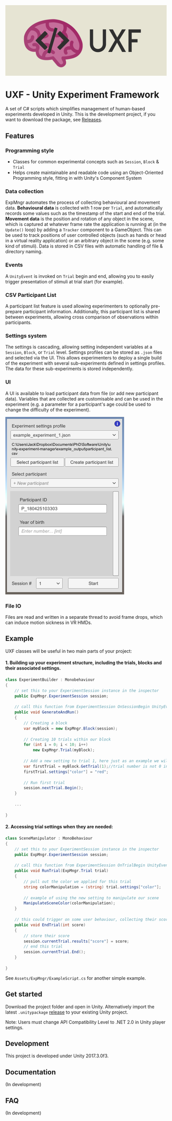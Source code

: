 ![Unity Experiment Framework](media/banner.png)

# UXF - Unity Experiment Framework
A set of C# scripts which simplifies management of human-based experiments developed in Unity. This is the development project, if you want to download the package, see [Releases](https://github.com/jackbrookes/unity-experiment-manager/releases). 

## Features

### Programming style

* Classes for common experimental concepts such as `Session`, `Block` & `Trial`
* Helps create maintainable and readable code using an Object-Oriented Programming style, fitting in with Unity's Component System

### Data collection

ExpMngr automates the process of collecting behavioural and movement data. **Behavioural data** is collected with 1 row per `Trial`, and automatically records some values such as the timestamp of the start and end of the trial.
**Movement data** is the position and rotation of any object in the scene, which is captured at whatever frame rate the application is running at (in the `Update()` loop) by adding a `Tracker` component to a GameObject. This can be used to track positions of user controlled objects (such as hands or head in a virtual reality application) or an arbitrary object in the scene (e.g. some kind of stimuli). 
Data is stored in CSV files with automatic handling of file & directory naming.

### Events

A `UnityEvent` is invoked on `Trial` begin and end, allowing you to easily trigger presentation of stimuli at trial start (for example).

### CSV Participant List

A participant list feature is used allowing experimenters to optionally pre-prepare participant information. Additionally, this participant list is shared between experiments, allowing cross comparison of observations within participants.  

### Settings system

The settings is cascading, allowing setting independent variables at a `Session`, `Block`, or `Trial` level. Settings profiles can be stored as `.json` files and selected via the UI. This allows experimenters to deploy a single build of the experiment with several sub-experiments defined in settings profiles. The data for these sub-experiments is stored independently.   

### UI

A UI is available to load participant data from file (or add new participant data). Variables that are collected are customisable and can be used in the experiment (e.g. a parameter for a participant's age could be used to change the difficulty of the experiment).

![User interface](media/screenshot-1.PNG)

### File IO

Files are read and written in a separate thread to avoid frame drops, which can induce motion sickness in VR HMDs.

## Example

UXF classes will be useful in two main parts of your project: 

#### 1. Building up your experiment structure, including the trials, blocks and their associated settings.

```csharp
class ExperimentBuilder : Monobehaviour
{
    // set this to your ExperimentSession instance in the inspector
    public ExpMngr.ExperimentSession session;
    
    // call this function from ExperimentSession OnSessionBegin UnityEvent in its inspector
    public void GenerateAndRun() 
    {
        // Creating a block
        var myBlock = new ExpMngr.Block(session); 

        // Creating 10 trials within our block
        for (int i = 0; i < 10; i++)
            new ExpMngr.Trial(myBlock);

        // Add a new setting to trial 1, here just as an example we will apply a setting of "color" "red" 
        var firstTrial = myBlock.GetTrial(1);//trial number is not 0 indexed
        firstTrial.settings["color"] = "red";

        // Run first trial
        session.nextTrial.Begin();
    }

    ...

}
```


#### 2. Accessing trial settings when they are needed: 

```csharp
class SceneManipulator : MonoBehaviour
{
    // set this to your ExperimentSession instance in the inspector
    public ExpMngr.ExperimentSession session;

    // call this function from ExperimentSession OnTrialBegin UnityEvent in its inspector
    public void RunTrial(ExpMngr.Trial trial)
    {
        // pull out the color we applied for this trial
        string colorManipulation = (string) trial.settings["color"];

        // example of using the new setting to manipulate our scene
        ManipulateSceneColor(colorManipulation);
    }

    // this could trigger on some user behaviour, collecting their score in a task
    public void EndTrial(int score)
    {
        // store their score
        session.currentTrial.results["score"] = score;
        // end this trial
        session.currentTrial.End();
    }

}
```


See `Assets/ExpMngr/ExampleScript.cs` for another simple example.



## Get started

Download the project folder and open in Unity. Alternatively import the latest ```.unitypackage``` [release](https://github.com/jackbrookes/unity-experiment-manager/releases) to your existing Unity project.

Note: Users must change API Compatibility Level to .NET 2.0 in Unity player settings. 


## Development

This project is developed under Unity 2017.3.0f3.

## Documentation

(In development)

## FAQ

(In development)